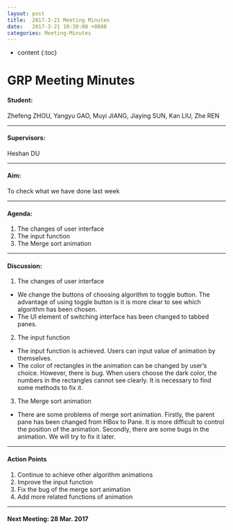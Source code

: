 ```yaml
---
layout: post
title:  2017-3-21 Meeting Minutes
date:   2017-3-21 10:30:00 +0800
categories: Meeting-Minutes
---
```


* content
{:toc}


# GRP Meeting Minutes


#### Student: 

Zhefeng ZHOU, Yangyu GAO, Muyi JIANG, Jiaying SUN, Kan LIU, Zhe REN

---

#### Supervisors: 

Heshan DU

---

#### Aim: 

To check what we have done last week



---

#### Agenda: 

1.	The changes of user interface
2.	The input function
3.	The Merge sort animation

---

#### Discussion:

1.	The changes of user interface
 *	We change the buttons of choosing algorithm to toggle button. The advantage of using toggle button is it is more clear to see which algorithm has been chosen.
 *	The UI element of switching interface has been changed to tabbed panes.

2.	The input function
 *	The input function is achieved. Users can input value of animation by themselves.
 *	The color of rectangles in the animation can be changed by user’s choice. However, there is bug. When users choose the dark color, the numbers in the rectangles cannot see clearly. It is necessary to find some methods to fix it.

3. The Merge sort animation
 *	There are some problems of merge sort animation. Firstly, the parent pane has been changed from HBox to Pane. It is more difficult to control the position of the animation. Secondly, there are some bugs in the animation. We will try to fix it later.
---

#### Action Points

1.	Continue to achieve other algorithm animations
2.	Improve the input function
3.	Fix the bug of the merge sort animation
4.	Add more related functions of animation


	
---
	 
#### Next Meeting: 28 Mar. 2017


